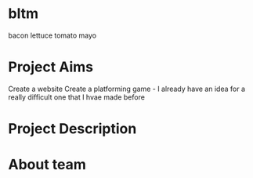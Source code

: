 # bltm
bacon lettuce tomato mayo

# Project Aims
Create a website
Create a platforming game - I already have an idea for a really difficult one that I hvae made before


# Project Description


# About team
